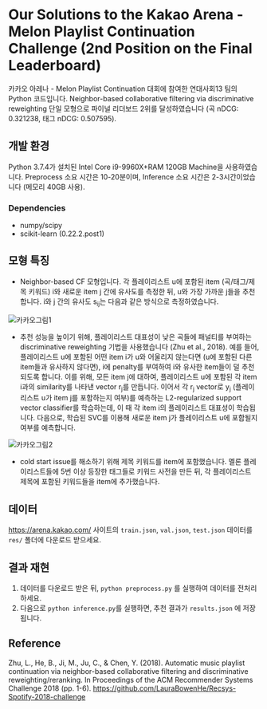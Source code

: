 # Our Solutions to the Kakao Arena - Melon Playlist Continuation Challenge (2nd Position on the Final Leaderboard)

카카오 아레나 - Melon Playlist Continuation 대회에 참여한 연대사회13 팀의 Python 코드입니다. Neighbor-based collaborative filtering via discriminative reweighting 단일 모형으로 파이널 리더보드 2위를 달성하였습니다 (곡 nDCG: 0.321238, 태그 nDCG: 0.507595).

## 개발 환경

Python 3.7.4가 설치된 Intel Core i9-9960X+RAM 120GB Machine을 사용하였습니다. Preprocess 소요 시간은 10-20분이며, Inference 소요 시간은 2-3시간이었습니다 (메모리 40GB 사용).

### Dependencies

 - numpy/scipy
 - scikit-learn (0.22.2.post1)
 
## 모형 특징

 - Neighbor-based CF 모형입니다. 각 플레이리스트 u에 포함된 item (곡/태그/제목 키워드) i와 새로운 item j 간에 유사도를 측정한 뒤, u와 가장 가까운 j들을 추천합니다. i와 j 간의 유사도 s<sub>ij</sub>는 다음과 같은 방식으로 측정하였습니다.
 
 ![카카오그림1](https://user-images.githubusercontent.com/13177827/92388629-948b7080-f152-11ea-925d-e6cea36d3080.JPG)

- 추천 성능을 높이기 위해, 플레이리스트 대표성이 낮은 곡들에 패널티를 부여하는 discriminative reweighting 기법을 사용했습니다 (Zhu et al., 2018). 예를 들어, 플레이리스트 u에 포함된 어떤 item i가 u와 어울리지 않는다면 (u에 포함된 다른 item들과 유사하지 않다면), i에 penalty를 부여하여 i와 유사한 item들이 덜 추천되도록 합니다. 이를 위해, 모든 item j에 대하여, 플레이리스트 u에 포함된 각 item i과의 similarity를 나타낸 vector r<sub>j</sub>를 만듭니다. 이어서 각 r<sub>j</sub> vector로 y<sub>j</sub> (플레이리스트 u가 item j를 포함하는지 여부)를 예측하는 L2-regularized support vector classifier를 학습하는데, 이 때 각 item i의 플레이리스트 대표성이 학습됩니다. 다음으로, 학습된 SVC를 이용해 새로운 item j가 플레이리스트 u에 포함될지 여부를 예측합니다.
 
 ![카카오그림2](https://user-images.githubusercontent.com/13177827/92388635-95bc9d80-f152-11ea-8b12-fa5cd6c1031d.JPG)

  - cold start issue를 해소하기 위해 제목 키워드를 item에 포함했습니다. 멜론 플레이리스트들에 5번 이상 등장한 태그들로 키워드 사전을 만든 뒤, 각 플레이리스트 제목에 포함된 키워드들을 item에 추가했습니다.

 
## 데이터

 https://arena.kakao.com/ 사이트의 `train.json`, `val.json`, `test.json` 데이터를 `res/` 폴더에 다운로드 받으세요.

## 결과 재현

 1. 데이터를 다운로드 받은 뒤, `python preprocess.py` 를 실행하여 데이터를 전처리하세요. 
 2. 다음으로 `python inference.py`를 실행하면, 추천 결과가 `results.json` 에 저장됩니다.

## Reference

Zhu, L., He, B., Ji, M., Ju, C., & Chen, Y. (2018). Automatic music playlist continuation via neighbor-based collaborative filtering and discriminative reweighting/reranking. In Proceedings of the ACM Recommender Systems Challenge 2018 (pp. 1-6). https://github.com/LauraBowenHe/Recsys-Spotify-2018-challenge
